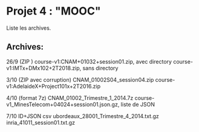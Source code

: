 # Projet 4 : "MOOC"

Liste les archives.

## Archives:

26/9 (ZIP )
course-v1:CNAM+01032+session01.zip, avec directory
course-v1:IMTx+DMx102+2T2018.zip, sans directory

3/10 (ZIP avec corruption)
CNAM_01002S04_session04.zip
course-v1:AdelaideX+Project101x+2T2016.zip

4/10 (format 7z)
CNAM_01002_Trimestre_1_2014.7z
course-v1_MinesTelecom+04024+session01.json.gz, liste de JSON

7/10 ID+JSON csv
ubordeaux_28001_Trimestre_4_2014.txt.gz
inria_41011_session01.txt.gz
